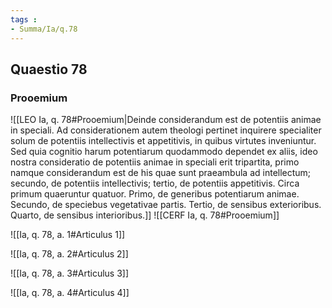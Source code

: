 ```yaml
---
tags : 
- Summa/Ia/q.78
---
```


## Quaestio 78

### Prooemium

![[LEO Ia, q. 78#Prooemium|Deinde considerandum est de potentiis animae in speciali. Ad considerationem autem theologi pertinet inquirere specialiter solum de potentiis intellectivis et appetitivis, in quibus virtutes inveniuntur. Sed quia cognitio harum potentiarum quodammodo dependet ex aliis, ideo nostra consideratio de potentiis animae in speciali erit tripartita, primo namque considerandum est de his quae sunt praeambula ad intellectum; secundo, de potentiis intellectivis; tertio, de potentiis appetitivis. Circa primum quaeruntur quatuor. Primo, de generibus potentiarum animae. Secundo, de speciebus vegetativae partis. Tertio, de sensibus exterioribus. Quarto, de sensibus interioribus.]]
![[CERF Ia, q. 78#Prooemium]]

![[Ia, q. 78, a. 1#Articulus 1]]

![[Ia, q. 78, a. 2#Articulus 2]]

![[Ia, q. 78, a. 3#Articulus 3]]

![[Ia, q. 78, a. 4#Articulus 4]]

